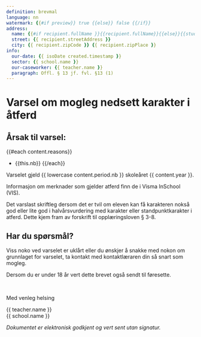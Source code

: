 ```yaml
---
definition: brevmal
language: nn
watermark: {{#if preview}} true {{else}} false {{/if}}
address:
  name: {{#if recipient.fullName }}{{recipient.fullName}}{{else}}{{student.name}}{{/if}}
  street: {{ recipient.streetAddress }}
  city: {{ recipient.zipCode }} {{ recipient.zipPlace }}
info:
  our-date: {{ isoDate created.timestamp }}
  sector: {{ school.name }}
  our-caseworker: {{ teacher.name }}
  paragraph: Offl. § 13 jf. fvl. §13 (1)
---
```


# Varsel om mogleg nedsett karakter i åtferd

## Årsak til varsel:

{{#each content.reasons}}
 - {{this.nb}}
{{/each}}

Varselet gjeld {{ lowercase content.period.nb }} skoleåret {{ content.year }}.

Informasjon om merknader som gjelder atferd finn de i Visma InSchool (VIS).

Det varslast skriftleg dersom det er tvil om eleven kan få karakteren nokså god eller lite god i halvårsvurdering med karakter eller standpunktkarakter i atferd. Dette kjem fram av forskrift til opplæringsloven § 3-8.

## Har du spørsmål?

Viss noko ved varselet er uklårt eller du ønskjer å snakke med nokon om grunnlaget for varselet, ta kontakt med kontaktlæraren din så snart som mogleg.

Dersom du er under 18 år vert dette brevet også sendt til føresette.

<br/>

Med venleg helsing

{{ teacher.name }}<br />
{{ school.name }}<br />

*Dokumentet er elektronisk godkjent og vert sent utan signatur.*
